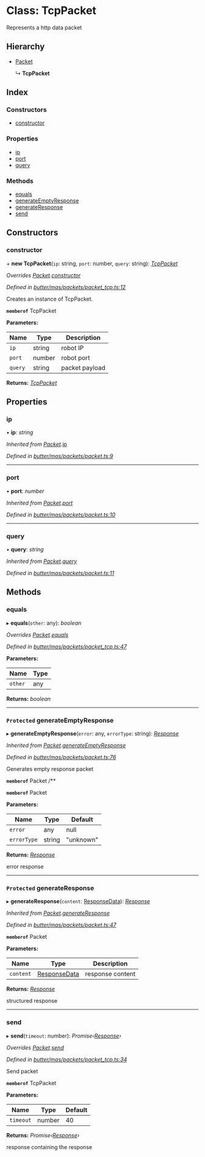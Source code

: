 
# Class: TcpPacket

Represents a http data packet

## Hierarchy

* [Packet](_butter_mas_packets_packet_.packet.md)

  ↳ **TcpPacket**

## Index

### Constructors

* [constructor](_butter_mas_packets_packet_tcp_.tcppacket.md#constructor)

### Properties

* [ip](_butter_mas_packets_packet_tcp_.tcppacket.md#ip)
* [port](_butter_mas_packets_packet_tcp_.tcppacket.md#port)
* [query](_butter_mas_packets_packet_tcp_.tcppacket.md#query)

### Methods

* [equals](_butter_mas_packets_packet_tcp_.tcppacket.md#equals)
* [generateEmptyResponse](_butter_mas_packets_packet_tcp_.tcppacket.md#protected-generateemptyresponse)
* [generateResponse](_butter_mas_packets_packet_tcp_.tcppacket.md#protected-generateresponse)
* [send](_butter_mas_packets_packet_tcp_.tcppacket.md#send)

## Constructors

###  constructor

\+ **new TcpPacket**(`ip`: string, `port`: number, `query`: string): *[TcpPacket](_butter_mas_packets_packet_tcp_.tcppacket.md)*

*Overrides [Packet](_butter_mas_packets_packet_.packet.md).[constructor](_butter_mas_packets_packet_.packet.md#constructor)*

*Defined in [butter/mas/packets/packet_tcp.ts:12](https://github.com/butter-robotics/Butter.MAS.JavascriptAPI/blob/f2f46d3/butter/mas/packets/packet_tcp.ts#L12)*

Creates an instance of TcpPacket.

**`memberof`** TcpPacket

**Parameters:**

Name | Type | Description |
------ | ------ | ------ |
`ip` | string | robot IP |
`port` | number | robot port |
`query` | string | packet payload |

**Returns:** *[TcpPacket](_butter_mas_packets_packet_tcp_.tcppacket.md)*

## Properties

###  ip

• **ip**: *string*

*Inherited from [Packet](_butter_mas_packets_packet_.packet.md).[ip](_butter_mas_packets_packet_.packet.md#ip)*

*Defined in [butter/mas/packets/packet.ts:9](https://github.com/butter-robotics/Butter.MAS.JavascriptAPI/blob/f2f46d3/butter/mas/packets/packet.ts#L9)*

___

###  port

• **port**: *number*

*Inherited from [Packet](_butter_mas_packets_packet_.packet.md).[port](_butter_mas_packets_packet_.packet.md#port)*

*Defined in [butter/mas/packets/packet.ts:10](https://github.com/butter-robotics/Butter.MAS.JavascriptAPI/blob/f2f46d3/butter/mas/packets/packet.ts#L10)*

___

###  query

• **query**: *string*

*Inherited from [Packet](_butter_mas_packets_packet_.packet.md).[query](_butter_mas_packets_packet_.packet.md#query)*

*Defined in [butter/mas/packets/packet.ts:11](https://github.com/butter-robotics/Butter.MAS.JavascriptAPI/blob/f2f46d3/butter/mas/packets/packet.ts#L11)*

## Methods

###  equals

▸ **equals**(`other`: any): *boolean*

*Overrides [Packet](_butter_mas_packets_packet_.packet.md).[equals](_butter_mas_packets_packet_.packet.md#equals)*

*Defined in [butter/mas/packets/packet_tcp.ts:47](https://github.com/butter-robotics/Butter.MAS.JavascriptAPI/blob/f2f46d3/butter/mas/packets/packet_tcp.ts#L47)*

**Parameters:**

Name | Type |
------ | ------ |
`other` | any |

**Returns:** *boolean*

___

### `Protected` generateEmptyResponse

▸ **generateEmptyResponse**(`error`: any, `errorType`: string): *[Response](../interfaces/_butter_mas_interfaces_response_.response.md)*

*Inherited from [Packet](_butter_mas_packets_packet_.packet.md).[generateEmptyResponse](_butter_mas_packets_packet_.packet.md#protected-generateemptyresponse)*

*Defined in [butter/mas/packets/packet.ts:76](https://github.com/butter-robotics/Butter.MAS.JavascriptAPI/blob/f2f46d3/butter/mas/packets/packet.ts#L76)*

Generates empty response packet

**`memberof`** Packet
/**

**`memberof`** Packet

**Parameters:**

Name | Type | Default |
------ | ------ | ------ |
`error` | any | null |
`errorType` | string | "unknown" |

**Returns:** *[Response](../interfaces/_butter_mas_interfaces_response_.response.md)*

error response

___

### `Protected` generateResponse

▸ **generateResponse**(`content`: [ResponseData](../interfaces/_butter_mas_interfaces_response_.responsedata.md)): *[Response](../interfaces/_butter_mas_interfaces_response_.response.md)*

*Inherited from [Packet](_butter_mas_packets_packet_.packet.md).[generateResponse](_butter_mas_packets_packet_.packet.md#protected-generateresponse)*

*Defined in [butter/mas/packets/packet.ts:47](https://github.com/butter-robotics/Butter.MAS.JavascriptAPI/blob/f2f46d3/butter/mas/packets/packet.ts#L47)*

**`memberof`** Packet

**Parameters:**

Name | Type | Description |
------ | ------ | ------ |
`content` | [ResponseData](../interfaces/_butter_mas_interfaces_response_.responsedata.md) | response content |

**Returns:** *[Response](../interfaces/_butter_mas_interfaces_response_.response.md)*

structured response

___

###  send

▸ **send**(`timeout`: number): *Promise‹[Response](../interfaces/_butter_mas_interfaces_response_.response.md)›*

*Overrides [Packet](_butter_mas_packets_packet_.packet.md).[send](_butter_mas_packets_packet_.packet.md#send)*

*Defined in [butter/mas/packets/packet_tcp.ts:34](https://github.com/butter-robotics/Butter.MAS.JavascriptAPI/blob/f2f46d3/butter/mas/packets/packet_tcp.ts#L34)*

Send packet

**`memberof`** TcpPacket

**Parameters:**

Name | Type | Default |
------ | ------ | ------ |
`timeout` | number | 40 |

**Returns:** *Promise‹[Response](../interfaces/_butter_mas_interfaces_response_.response.md)›*

response containing the response
